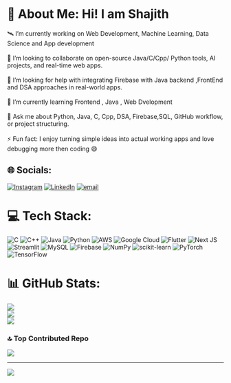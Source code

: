 # 💫 About Me: Hi! I am Shajith
🛰️ I’m currently working on Web Development, Machine Learning, Data Science and App development<br><br>🤝 I’m looking to collaborate on open-source Java/C/Cpp/ Python tools, AI projects, and real-time web apps.<br><br>🧠 I’m looking for help with integrating Firebase with Java backend ,FrontEnd and DSA approaches in real-world apps.<br><br>🌱 I’m currently learning Frontend , Java , Web Dvelopment<br><br>💬 Ask me about Python, Java, C, Cpp, DSA, Firebase,SQL, GitHub workflow, or project structuring.<br><br>⚡ Fun fact: I enjoy turning simple ideas into actual working apps and love debugging more then coding 😄


## 🌐 Socials:
[![Instagram](https://img.shields.io/badge/Instagram-%23E4405F.svg?logo=Instagram&logoColor=white)](https://instagram.com/shajith_mds_) [![LinkedIn](https://img.shields.io/badge/LinkedIn-%230077B5.svg?logo=linkedin&logoColor=white)](https://linkedin.com/in/https://www.linkedin.com/in/shajith-a-32aaa6287/) [![email](https://img.shields.io/badge/Email-D14836?logo=gmail&logoColor=white)](mailto:shajithprof@gmail.com) 

# 💻 Tech Stack:
![C](https://img.shields.io/badge/c-%2300599C.svg?style=flat&logo=c&logoColor=white) ![C++](https://img.shields.io/badge/c++-%2300599C.svg?style=flat&logo=c%2B%2B&logoColor=white) ![Java](https://img.shields.io/badge/java-%23ED8B00.svg?style=flat&logo=openjdk&logoColor=white) ![Python](https://img.shields.io/badge/python-3670A0?style=flat&logo=python&logoColor=ffdd54) ![AWS](https://img.shields.io/badge/AWS-%23FF9900.svg?style=flat&logo=amazon-aws&logoColor=white) ![Google Cloud](https://img.shields.io/badge/GoogleCloud-%234285F4.svg?style=flat&logo=google-cloud&logoColor=white) ![Flutter](https://img.shields.io/badge/Flutter-%2302569B.svg?style=flat&logo=Flutter&logoColor=white) ![Next JS](https://img.shields.io/badge/Next-black?style=flat&logo=next.js&logoColor=white) ![Streamlit](https://img.shields.io/badge/Streamlit-%23FE4B4B.svg?style=flat&logo=streamlit&logoColor=white) ![MySQL](https://img.shields.io/badge/mysql-4479A1.svg?style=flat&logo=mysql&logoColor=white) ![Firebase](https://img.shields.io/badge/firebase-a08021?style=flat&logo=firebase&logoColor=ffcd34) ![NumPy](https://img.shields.io/badge/numpy-%23013243.svg?style=flat&logo=numpy&logoColor=white) ![scikit-learn](https://img.shields.io/badge/scikit--learn-%23F7931E.svg?style=flat&logo=scikit-learn&logoColor=white) ![PyTorch](https://img.shields.io/badge/PyTorch-%23EE4C2C.svg?style=flat&logo=PyTorch&logoColor=white) ![TensorFlow](https://img.shields.io/badge/TensorFlow-%23FF6F00.svg?style=flat&logo=TensorFlow&logoColor=white)
# 📊 GitHub Stats:
![](https://github-readme-stats.vercel.app/api?username=Mohammed-Shajith&theme=dark&hide_border=true&include_all_commits=false&count_private=false)<br/>
![](https://nirzak-streak-stats.vercel.app/?user=Mohammed-Shajith&theme=dark&hide_border=true)<br/>
![](https://github-readme-stats.vercel.app/api/top-langs/?username=Mohammed-Shajith&theme=dark&hide_border=true&include_all_commits=false&count_private=false&layout=compact)

### 🔝 Top Contributed Repo
![](https://github-contributor-stats.vercel.app/api?username=Mohammed-Shajith&limit=5&theme=dark&combine_all_yearly_contributions=true)

---
[![](https://visitcount.itsvg.in/api?id=Mohammed-Shajith&icon=0&color=0)](https://visitcount.itsvg.in)
